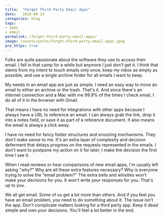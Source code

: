 ```yaml
---
title:  "Forget Third Party Email Apps"
date:   2016-09-19
categories: blog
tags:
- apps
- email
permalink: /forget-third-party-email-apps/
image: /assets/posts/forget-third-party-email-apps.jpeg
pre_https: true
---
```

Folks are quite passionate about the software they use to access their email. I fell in that camp for a while but anymore I just don't get it. I think that stems from my intent to touch emails only once, keep my inbox as empty as possible, and use a single archive folder for all emails I want to keep.
<!--more-->

My needs in an email app are just as simple. I need an easy way to move an email to either an archive or the trash. That's it. And since there's an internet connection and a Mac with me 99.9% of the times I check email, I do all of it in the browser with Gmail.

That means I have no need for integrations with other apps because I always have a URL to reference an email. I can always grab the link, drop it into a notes field, or save it as part of a reference document. It also means the email is always a click away.

I have no need for fancy folder structures and snoozing mechanisms. They don't make sense to me. It's an extra layer of complexity and decision deferment that delays progress on the requests represented in the emails. I don't want to postpone my action on it for later, I make the decision the first time I see it.

When I read reviews or hear comparisons of new email apps, I'm usually left asking "why?" Why are all these extra features necessary? Why is everyone trying to solve the "email problem?" The extra bells and whistles won't make your decisions for you. It won't write your responses for you. That's up to you.

We all get email. Some of us get a lot more than others. And if you feel you have an email problem, _you_ need to do something about it. The issue isn't the app. Don't complicate matters looking for a third party app. Keep it dead simple and own your decisions. You'll feel a lot better in the end.
